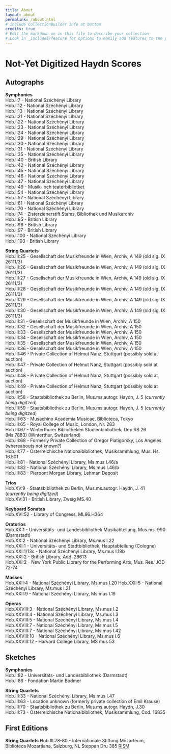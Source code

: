 ```yaml
---
title: About
layout: about
permalink: /about.html
# include CollectionBuilder info at bottom
credits: true
# Edit the markdown on in this file to describe your collection
# Look in _includes/feature for options to easily add features to the page
---
```


# Not-Yet Digitized Haydn Scores

## Autographs

**Symphonies**  
Hob.I:7 - National Széchényi Library  
Hob.I:12 - National Széchényi Library  
Hob.I:13 - National Széchényi Library  
Hob.I:21 - National Széchényi Library  
Hob.I:22 - National Széchényi Library  
Hob.I:23 - National Széchényi Library  
Hob.I:24 - National Széchényi Library  
Hob.I:29 - National Széchényi Library  
Hob.I:30 - National Széchényi Library  
Hob.I:31 - National Széchényi Library  
Hob.I:35 - National Széchényi Library  
Hob.I:40 - British Library  
Hob.I:42 - National Széchényi Library  
Hob.I:45 - National Széchényi Library  
Hob.I:46 - National Széchényi Library  
Hob.I:47 - National Széchényi Library  
Hob.I:49 - Musik- och teaterbibliotket  
Hob.I:54 - National Széchényi Library  
Hob.I:57 - National Széchényi Library  
Hob.I:61 - National Széchényi Library  
Hob.I:70 - National Széchényi Library  
Hob.I:74 - Zisterzienerstift Stams, Bibliothek und Musikarchiv  
Hob.I:95 - British Library  
Hob.I:96 - British Library  
Hob.I:97 - British Library  
Hob.I:100 - National Széchényi Library   
Hob.I:103 - British Library  

**String Quartets**  
Hob.III:25 - Gesellschaft der Musikfreunde in Wien, Archiv, A 149 (old sig. IX 26111/3)  
Hob.III:26 - Gesellschaft der Musikfreunde in Wien, Archiv, A 149 (old sig. IX 26111/3)  
Hob.III:27 - Gesellschaft der Musikfreunde in Wien, Archiv, A 149 (old sig. IX 26111/3)  
Hob.III:28 - Gesellschaft der Musikfreunde in Wien, Archiv, A 149 (old sig. IX 26111/3)  
Hob.III:29 - Gesellschaft der Musikfreunde in Wien, Archiv, A 149 (old sig. IX 26111/3)  
Hob.III:30 - Gesellschaft der Musikfreunde in Wien, Archiv, A 149 (old sig. IX 26111/3)  
Hob.III:31 - Gesellschaft der Musikfreunde in Wien, Archiv, A 150  
Hob.III:32 - Gesellschaft der Musikfreunde in Wien, Archiv, A 150  
Hob.III:33 - Gesellschaft der Musikfreunde in Wien, Archiv, A 150  
Hob.III:34 - Gesellschaft der Musikfreunde in Wien, Archiv, A 150  
Hob.III:35 - Gesellschaft der Musikfreunde in Wien, Archiv, A 150  
Hob.III:36 - Gesellschaft der Musikfreunde in Wien, Archiv, A 150  
Hob.III:46 - Private Collection of Helmut Nanz, Stuttgart (possibly sold at auction)  
Hob.III:47 - Private Collection of Helmut Nanz, Stuttgart (possibly sold at auction)  
Hob.III:48 - Private Collection of Helmut Nanz, Stuttgart (possibly sold at auction)  
Hob.III:49 - Private Collection of Helmut Nanz, Stuttgart (possibly sold at auction)  
Hob.III:58 - Staatsbibliothek zu Berlin, Mus.ms.autogr. Haydn, J. 5 (*currently being digitzed*)  
Hob.III:59 - Staatsbibliothek zu Berlin, Mus.ms.autogr. Haydn, J. 5 (*currently being digitzed*)  
Hob.III:63 - Musachino Academia Musicae, Biblioteca, Tokyo    
Hob.III:65 - Royal College of Music, London, Nr. 283   
Hob.III:67 - Winterthurer Bibliotheken Studienbibliothek, Dep.RS 26 (Ms.7883) (Winterthur, Switzerland)  
Hob.III:68 - Formerly Private Collection of Gregor Piatigorsky, Los Angeles (whereabouts not known?)   
Hob.III:77 - Österreichische Nationalbibliothek, Musiksammlung, Mus. Hs. 16.501  
Hob.III:81 - National Széchényi Library, Ms.mus I.46/a  
Hob.III:82 - National Széchényi Library, Ms.mus I.46/b  
Hob.III:83 - Pierpont Morgan Library, Lehman Deposit  


**Trios**  
Hob.XV:9 - Staatsbibliothek zu Berlin, Mus.ms.autogr. Haydn, J. 41 (*currently being digitzed*)  
Hob.XV:31 - British Library, Zweig MS.40  

**Keyboard Sonatas**  
Hob.XVI:52 - Library of Congress, ML96.H364  

**Oratorios**  
Hob.XX:1 - Universitäts- und Landesbibliothek Musikabteilung, Mus.ms. 990 (Darmstadt)  
Hob.XX:2 - National Széchényi Library, Ms.mus I.22  
Hob.XXI:1 - Universitäts- und Stadtbibliothek, Hauptabteilung (Cologne)  
Hob.XXI:1/13c - National Széchényi Library, Ms.mus I.18b  
Hob.XXI:2 - British Library, Add. 28613  
Hob.XXI:2 - New York Public Library for the Performing Arts, Mus. Res. JOD 72-74  

**Masses**  
Hob.XXII:4 - National Széchényi Library, Ms.mus I.20
Hob.XXII:5 - National Széchényi Library, Ms.mus I.21  
Hob.XXII:9 - National Széchényi Library, Ms.mus I.19  

**Operas**  
Hob.XXVIII:3 - National Széchényi Library, Ms.mus I.2  
Hob.XXVIII:4 - National Széchényi Library, Ms.mus I.3  
Hob.XXVIII:5 - National Széchényi Library, Ms.mus I.4  
Hob.XXVIII:7 - National Széchényi Library, Ms.mus I.5  
Hob.XXVIII:7 - National Széchényi Library, Ms.mus I.42  
Hob.XXVIII:10 - National Széchényi Library, Ms.mus I.6  
Hob.XXVIII:12 - Harvard College Library, MS mus 53  

## Sketches

**Symphonies**  
Hob.I:82 - Universitäts- und Landesbibliothek (Darmstadt)  
Hob.I:86 - Fondation Martin Bodmer  

**String Quartets**  
Hob.III:33 - National Széchényi Library, Ms.mus I.47  
Hob.III:63 - Location unknown (formerly private collection of Emil Krause)  
Hob.III:70 - Staatsbibliothek zu Berlin, Mus.ms.autogr. Haydn, J.30  
Hob.III:73 - Österreichische Nationalbibliothek, Musiksammlung, Cod. 16835  

## First Editions

**String Quartets**
Hob.III:78-80 - Internationale Stiftung Mozarteum, Biblioteca Mozartiana, Salzburg, NL Steppan Dru 385 [RISM](https://rism.online/sources/990027731)  

